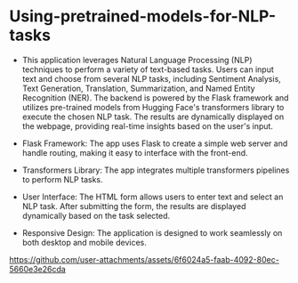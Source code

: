 # Using-pretrained-models-for-NLP-tasks
* This application leverages Natural Language Processing (NLP) techniques to perform a variety of text-based tasks. Users can input text and choose from several NLP tasks, including Sentiment Analysis, Text Generation, Translation, Summarization, and Named Entity Recognition (NER). The backend is powered by the Flask framework and utilizes pre-trained models from Hugging Face's transformers library to execute the chosen NLP task. The results are dynamically displayed on the webpage, providing real-time insights based on the user's input.

* Flask Framework: The app uses Flask to create a simple web server and handle routing, making it easy to interface with the front-end.
* Transformers Library: The app integrates multiple transformers pipelines to perform NLP tasks.
* User Interface: The HTML form allows users to enter text and select an NLP task. After submitting the form, the results are displayed dynamically based on the task selected.
* Responsive Design: The application is designed to work seamlessly on both desktop and mobile devices.




https://github.com/user-attachments/assets/6f6024a5-faab-4092-80ec-5660e3e26cda

